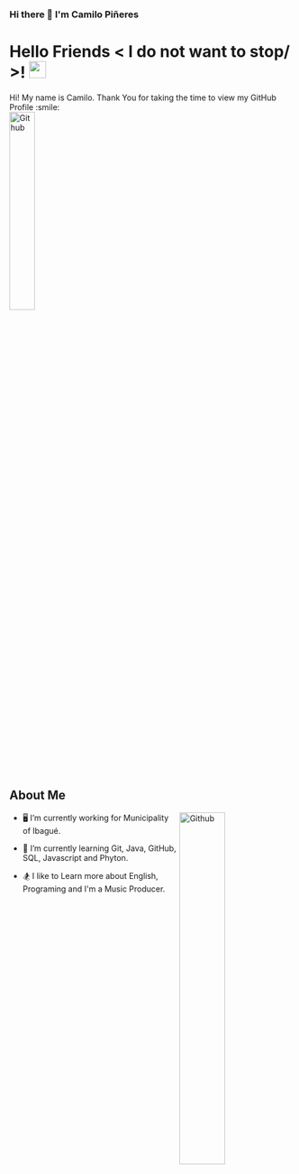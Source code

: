 ### Hi there 👋 I'm Camilo Piñeres

<h1> Hello Friends < I do not want to stop/ >! <img src = "https://raw.githubusercontent.com/MartinHeinz/MartinHeinz/master/wave.gif" width = 30px> </h1>
<p align='center'>
</p>
    
<div size='20px'> Hi! My name is Camilo. Thank You for taking the time to view my GitHub Profile :smile: 
</div>
    
<img width="30%" align="" alt="Github" src="https://media.giphy.com/media/10ppffwhOftLy0/giphy.gif" />

<h2> About Me </h2>

    
 <img width="40%" align="right" alt="Github" src="https://media.giphy.com/media/wwg1suUiTbCY8H8vIA/giphy-downsized-large.gif" />

- 🖥 I’m currently working for Municipality of Ibagué.
  
- 🧩 I’m currently learning Git, Java, GitHub, SQL, Javascript and Phyton.
  
- 🏂 I like to Learn more about English, Programing and I'm a Music Producer.
  



